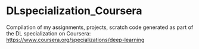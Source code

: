 # DLspecialization_Coursera
Compilation of my assignments, projects, scratch code generated as part of the DL specialization on Coursera: https://www.coursera.org/specializations/deep-learning
